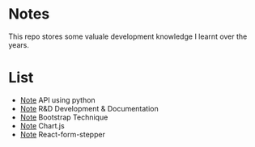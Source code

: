 # Notes
This repo stores some valuale development knowledge I learnt over the years. 

# List
- [Note](./API.md) API using python 
- [Note](./R&D.md) R&D Development & Documentation
- [Note](./Bootstrap.md) Bootstrap Technique
- [Note](./chart-js.md) Chart.js
- [Note](./stepper.md) React-form-stepper
